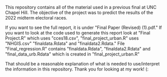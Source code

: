 This repository contains all of the material used in a previous final at UNC Chapel Hill. The objective of the project was to predict the results of the 2022 midterm electoral races.

If you want to see the full report, it is under "Final Paper (Revised) (1).pdf." If you want to look at the code used to generate this report look at "Final Project.R" which uses "cces18.csv", "final_project_urban.R"
uses "NHGIS.csv" "finaldata.Rdata" and "finaldata2.Rdata." File "Final_regression.R" contains "finaldata.Rdata", "finaldata2.Rdata" and "final_data_urb.Rdata" which is created in "final_project_urban.R"

That should be a reasonable explanation of what is needed to use/interpret the information in this repository. Thank you for looking at my work! (:
